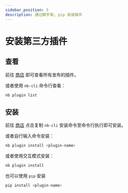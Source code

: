 ```yaml
---
sidebar_position: 3
description: 通过脚手架, pip 安装插件
---
```


# 安装第三方插件

## 查看

前往 [商店](/store) 即可查看所有发布的插件。

或者使用 `nb-cli` 命令行查看：

```bash
nb plugin list
```

## 安装

前往 [商店](/store) 点击复制 `nb-cli` 安装命令至命令行执行即可安装。

或者自行输入命令安装：

```bash
nb plugin install <plugin-name>
```

或者使用交互模式安装：

```bash
nb plugin install
```

也可以使用 `pip` 安装

```bash
pip install <plugin-name>
```

<!-- asciinema for install plugin -->
